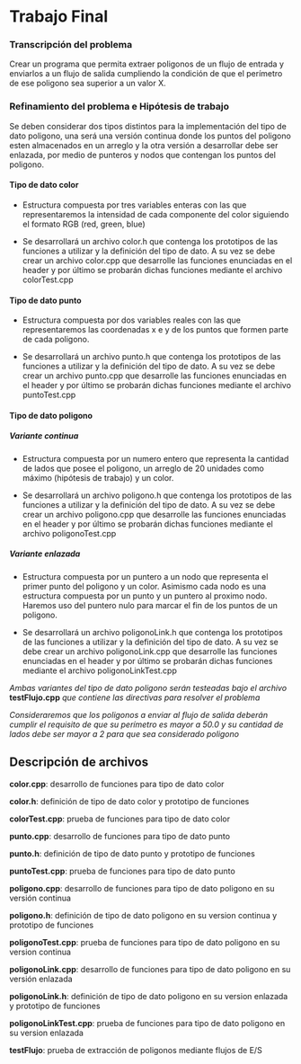 # Trabajo Final

### Transcripción del problema

Crear un programa que permita extraer poligonos de un flujo de entrada y enviarlos a un flujo de salida cumpliendo la condición de que el perímetro de ese poligono sea superior a un valor X. 

### Refinamiento del problema e Hipótesis de trabajo

Se deben considerar dos tipos distintos para la implementación del tipo de dato poligono, una será una versión continua donde los puntos del poligono esten almacenados en un arreglo y la otra versión a desarrollar debe ser enlazada, por medio de punteros y nodos que contengan los puntos del poligono.

#### Tipo de dato color

- Estructura compuesta por tres variables enteras con las que representaremos la intensidad de cada componente del color siguiendo el formato RGB (red, green, blue)

- Se desarrollará un archivo color.h que contenga los prototipos de las funciones a utilizar y la definición del tipo de dato. A su vez se debe crear un archivo color.cpp que desarrolle las funciones enunciadas en el header y por último se probarán dichas funciones mediante el archivo colorTest.cpp

#### Tipo de dato punto

- Estructura compuesta por dos variables reales con las que representaremos las coordenadas x e y de los puntos que formen parte de cada poligono.

- Se desarrollará un archivo punto.h que contenga los prototipos de las funciones a utilizar y la definición del tipo de dato. A su vez se debe crear un archivo punto.cpp que desarrolle las funciones enunciadas en el header y por último se probarán dichas funciones mediante el archivo puntoTest.cpp

#### Tipo de dato poligono

##### Variante continua

- Estructura compuesta por un numero entero que representa la cantidad de lados que posee el poligono, un arreglo de 20 unidades como máximo (hipótesis de trabajo) y un color.

- Se desarrollará un archivo poligono.h que contenga los prototipos de las funciones a utilizar y la definición del tipo de dato. A su vez se debe crear un archivo poligono.cpp que desarrolle las funciones enunciadas en el header y por último se probarán dichas funciones mediante el archivo poligonoTest.cpp

##### Variante enlazada

- Estructura compuesta por un puntero a un nodo que representa el primer punto del poligono y un color. Asimismo cada nodo es una estructura compuesta por un punto y un puntero al proximo nodo. Haremos uso del puntero nulo para marcar el fin de los puntos de un poligono.

- Se desarrollará un archivo poligonoLink.h que contenga los prototipos de las funciones a utilizar y la definición del tipo de dato. A su vez se debe crear un archivo poligonoLink.cpp que desarrolle las funciones enunciadas en el header y por último se probarán dichas funciones mediante el archivo poligonoLinkTest.cpp

_Ambas variantes del tipo de dato poligono serán testeadas bajo el archivo_ **testFlujo.cpp** _que contiene las directivas para resolver el problema_


_Consideraremos que los poligonos a enviar al flujo de salida deberán cumplir el requisito de que su perímetro es mayor a 50.0 y su cantidad de lados debe ser mayor a 2 para que sea considerado poligono_


## Descripción de archivos

**color.cpp**: desarrollo de funciones para tipo de dato color

**color.h**: definición de tipo de dato color y prototipo de funciones

**colorTest.cpp**: prueba de funciones para tipo de dato color

**punto.cpp**: desarrollo de funciones para tipo de dato punto

**punto.h**: definición de tipo de dato punto y prototipo de funciones

**puntoTest.cpp**: prueba de funciones para tipo de dato punto

**poligono.cpp**: desarrollo de funciones para tipo de dato poligono en su versión continua

**poligono.h**: definición de tipo de dato poligono en su version continua y prototipo de funciones

**poligonoTest.cpp**: prueba de funciones para tipo de dato poligono en su version continua

**poligonoLink.cpp**: desarrollo de funciones para tipo de dato poligono en su versión enlazada

**poligonoLink.h**: definición de tipo de dato poligono en su version enlazada y prototipo de funciones

**poligonoLinkTest.cpp**: prueba de funciones para tipo de dato poligono en su version enlazada

**testFlujo**: prueba de extracción de poligonos mediante flujos de E/S 
